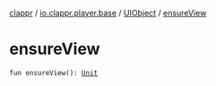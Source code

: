 [clappr](../../index.md) / [io.clappr.player.base](../index.md) / [UIObject](index.md) / [ensureView](.)

# ensureView

`fun ensureView(): `[`Unit`](https://kotlinlang.org/api/latest/jvm/stdlib/kotlin/-unit/index.html)